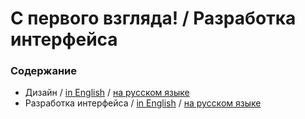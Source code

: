 # С первого взгляда! / Разработка интерфейса

### Содержание

- Дизайн / [in English](./docs/en/design.md) / [на русском языке](./docs/ru/design.md)
- Разработка интерфейса / [in English](./docs/en/interface.md) / [на русском языке](./docs/ru/interface.md)

